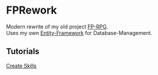 # FPRework

Modern rewrite of my old project <a href="https://github.com/zManuu/FP-RPG">FP-RPG</a>.<br>
Uses my own <a href="https://github.com/zManuu/JavaEF">Entity-Framework</a> for Database-Management.

## Tutorials
<a href="https://github.com/zManuu/FPRework/wiki/Create-Skills">Create Skills</a>
